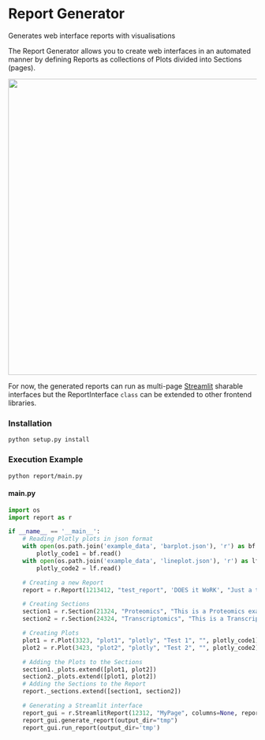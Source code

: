 # Report Generator
Generates web interface reports with visualisations


The Report Generator allows you to create web interfaces in an automated manner by defining Reports as collections of Plots divided into Sections (pages).

<p align="center">
  <img src="https://github.com/Multiomics-Analytics-Group/report_generator/assets/1425851/439f4656-25a9-4be7-80d7-67b60e068d2a" width="600">
</p>



For now, the generated reports can run as multi-page [Streamlit](https://streamlit.io/) sharable interfaces but the ReportInterface `class` can be extended to other frontend libraries.

### Installation
``` shell
python setup.py install
```

### Execution Example
``` shell
python report/main.py
```

#### main.py
``` python
import os
import report as r

if __name__ == '__main__':
    # Reading Plotly plots in json format
    with open(os.path.join('example_data', 'barplot.json'), 'r') as bf:
        plotly_code1 = bf.read()
    with open(os.path.join('example_data', 'lineplot.json'), 'r') as lf:
        plotly_code2 = lf.read()

    # Creating a new Report
    report = r.Report(1213412, "test_report", 'DOES it WoRK', "Just a test", sections=[])

    # Creating Sections
    section1 = r.Section(21324, "Proteomics", "This is a Proteomics example", "Not much", plots=[])
    section2 = r.Section(24324, "Transcriptomics", "This is a Transcriptomics example", "Not much", plots=[])

    # Creating Plots
    plot1 = r.Plot(3323, "plot1", "plotly", "Test 1", "", plotly_code1)
    plot2 = r.Plot(3423, "plot2", "plotly", "Test 2", "", plotly_code2)

    # Adding the Plots to the Sections
    section1._plots.extend([plot1, plot2])
    section2._plots.extend([plot1, plot2])
    # Adding the Sections to the Report
    report._sections.extend([section1, section2])

    # Generating a Streamlit interface
    report_gui = r.StreamlitReport(12312, "MyPage", columns=None, report=report)
    report_gui.generate_report(output_dir="tmp")
    report_gui.run_report(output_dir='tmp')
```


